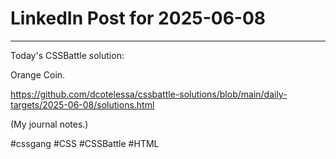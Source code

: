 # LinkedIn Post for 2025-06-08

---

Today's CSSBattle solution:

Orange Coin.

https://github.com/dcotelessa/cssbattle-solutions/blob/main/daily-targets/2025-06-08/solutions.html

(My journal notes.)

#cssgang #CSS #CSSBattle #HTML
